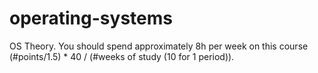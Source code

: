 # operating-systems
OS Theory.
You should spend approximately 8h per week on this course (#points/1.5) * 40 / (#weeks of study (10 for 1 period)).
